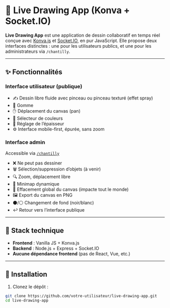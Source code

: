 # 🎨 Live Drawing App (Konva + Socket.IO)

**Live Drawing App** est une application de dessin collaboratif en temps réel conçue avec [Konva.js](https://konvajs.org/) et [Socket.IO](https://socket.io/), en pur JavaScript. Elle propose deux interfaces distinctes : une pour les utilisateurs publics, et une pour les administrateurs via `/chantilly`.

---

## ✨ Fonctionnalités

### Interface utilisateur (publique)
- ✍️ Dessin libre fluide avec pinceau ou pinceau texturé (effet spray)
- 🧽 Gomme
- ✋ Déplacement du canvas (pan)
- 🎨 Sélecteur de couleurs
- 📏 Réglage de l’épaisseur
- ⚙️ Interface mobile-first, épurée, sans zoom

### Interface admin
Accessible via [`/chantilly`](http://localhost:3000/chantilly)
- ❌ Ne peut pas dessiner
- 🗑️ Sélection/suppression d’objets (à venir)
- 🔍 Zoom, déplacement libre
- 🧭 Minimap dynamique
- 🧼 Effacement global du canvas (impacte tout le monde)
- 🖼️ Export du canvas en PNG
- ⚫/⚪ Changement de fond (noir/blanc)
- ↩️ Retour vers l’interface publique

---

## 🧱 Stack technique

- **Frontend** : Vanilla JS + Konva.js
- **Backend** : Node.js + Express + Socket.IO
- **Aucune dépendance frontend** (pas de React, Vue, etc.)

---

## 🚀 Installation

1. Clonez le dépôt :
```bash
git clone https://github.com/votre-utilisateur/live-drawing-app.git
cd live-drawing-app
